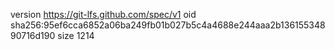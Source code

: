 version https://git-lfs.github.com/spec/v1
oid sha256:95ef6cca6852a06ba249fb01b027b5c4a4688e244aaa2b13615534890716d190
size 1214
